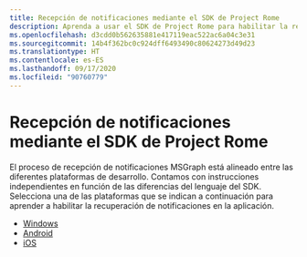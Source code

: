 ```yaml
---
title: Recepción de notificaciones mediante el SDK de Project Rome
description: Aprenda a usar el SDK de Project Rome para habilitar la recepción de notificaciones de MS Graph en la aplicación.
ms.openlocfilehash: d3cdd0b562635881e417119eac522ac6a04c3e31
ms.sourcegitcommit: 14b4f362bc0c924dff6493490c80624273d49d23
ms.translationtype: HT
ms.contentlocale: es-ES
ms.lasthandoff: 09/17/2020
ms.locfileid: "90760779"
---
```

# <a name="receiving-notifications-using-the-project-rome-sdk"></a>Recepción de notificaciones mediante el SDK de Project Rome

El proceso de recepción de notificaciones MSGraph está alineado entre las diferentes plataformas de desarrollo. Contamos con instrucciones independientes en función de las diferencias del lenguaje del SDK. Selecciona una de las plataformas que se indican a continuación para aprender a habilitar la recuperación de notificaciones en la aplicación.

* [Windows](how-to-guide-for-windows.md)
* [Android](how-to-guide-for-android.md)
* [iOS](how-to-guide-for-ios.md)